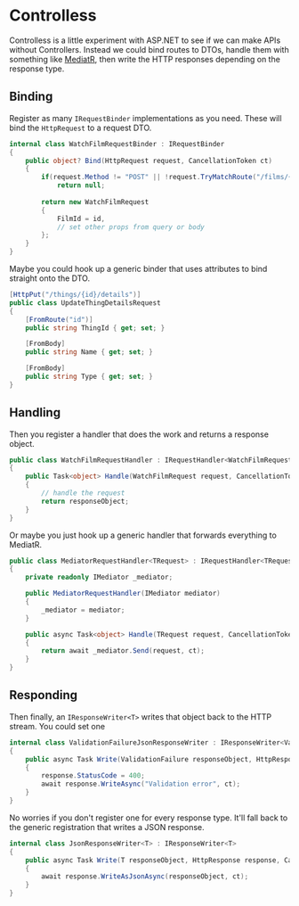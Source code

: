 # Controlless

Controlless is a little experiment with ASP.NET to see if we can make APIs without Controllers. Instead we could bind routes to DTOs, handle them with something like [MediatR](https://github.com/jbogard/MediatR), then write the HTTP responses depending on the response type.

## Binding

Register as many `IRequestBinder` implementations as you need. These will bind the `HttpRequest` to a request DTO.

```c#
internal class WatchFilmRequestBinder : IRequestBinder
{
    public object? Bind(HttpRequest request, CancellationToken ct)
    {
        if(request.Method != "POST" || !request.TryMatchRoute("/films/{id}/watch", out var routeValues))
            return null;
            
        return new WatchFilmRequest
        {
            FilmId = id,
            // set other props from query or body
        };
    }
}
```

Maybe you could hook up a generic binder that uses attributes to bind straight onto the DTO.

```c#
[HttpPut("/things/{id}/details")]
public class UpdateThingDetailsRequest
{
    [FromRoute("id")]
    public string ThingId { get; set; }

    [FromBody]
    public string Name { get; set; }

    [FromBody]
    public string Type { get; set; }
}
```

## Handling

Then you register a handler that does the work and returns a response object.

```c#
public class WatchFilmRequestHandler : IRequestHandler<WatchFilmRequest>
{
    public Task<object> Handle(WatchFilmRequest request, CancellationToken ct)
    {
        // handle the request
        return responseObject;
    }
}
```

Or maybe you just hook up a generic handler that forwards everything to MediatR.

```c#
public class MediatorRequestHandler<TRequest> : IRequestHandler<TRequest>
{
    private readonly IMediator _mediator;

    public MediatorRequestHandler(IMediator mediator)
    {
        _mediator = mediator;
    }

    public async Task<object> Handle(TRequest request, CancellationToken ct)
    {
        return await _mediator.Send(request, ct);
    }
}
```

## Responding

Then finally, an `IResponseWriter<T>` writes that object back to the HTTP stream. You could set one 

```c#
internal class ValidationFailureJsonResponseWriter : IResponseWriter<ValidationFailure>
{
    public async Task Write(ValidationFailure responseObject, HttpResponse response, CancellationToken ct)
    {
        response.StatusCode = 400;
        await response.WriteAsync("Validation error", ct);
    }
}
```

No worries if you don't register one for every response type. It'll fall back to the generic registration that writes a JSON response.

```c#
internal class JsonResponseWriter<T> : IResponseWriter<T>
{
    public async Task Write(T responseObject, HttpResponse response, CancellationToken ct)
    {
        await response.WriteAsJsonAsync(responseObject, ct);
    }
}
```